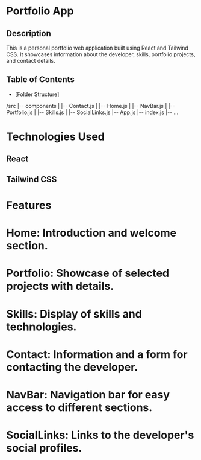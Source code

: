 # Portfolio App

## Description
This is a personal portfolio web application built using React and Tailwind CSS. It showcases information about the developer, skills, portfolio projects, and contact details.

## Table of Contents

- [Folder Structure]

/src
|-- components
|   |-- Contact.js
|   |-- Home.js
|   |-- NavBar.js
|   |-- Portfolio.js
|   |-- Skills.js
|   |-- SocialLinks.js
|-- App.js
|-- index.js
|-- ...
# Technologies Used

## React

## Tailwind CSS

# Features

# Home: Introduction and welcome section.

# Portfolio: Showcase of selected projects with details.

# Skills: Display of skills and technologies.

# Contact: Information and a form for contacting the developer.

# NavBar: Navigation bar for easy access to different sections.

# SocialLinks: Links to the developer's social profiles.
